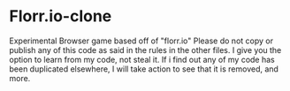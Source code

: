 # Florr.io-clone
Experimental Browser game based off of "florr.io"
Please do not copy or publish any of this code as said in the rules in the other files. I give you the option to learn from my code, not steal it. If i find out any of my code has been duplicated elsewhere, I will take action to see that it is removed, and more.
